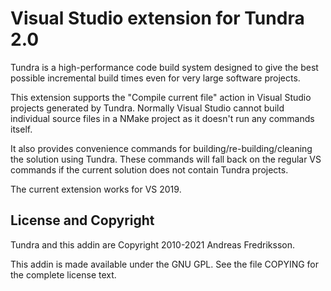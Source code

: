 
Visual Studio extension for Tundra 2.0
=============================================================================

Tundra is a high-performance code build system designed to give the best
possible incremental build times even for very large software projects.

This extension supports the "Compile current file" action in Visual Studio
projects generated by Tundra. Normally Visual Studio cannot build individual
source files in a NMake project as it doesn't run any commands itself.

It also provides convenience commands for building/re-building/cleaning the
solution using Tundra. These commands will fall back on the regular VS commands
if the current solution does not contain Tundra projects.

The current extension works for VS 2019.

License and Copyright
-----------------------------------------------------------------------------

Tundra and this addin are Copyright 2010-2021 Andreas Fredriksson.

This addin is made available under the GNU GPL. See the file COPYING for the
complete license text.

